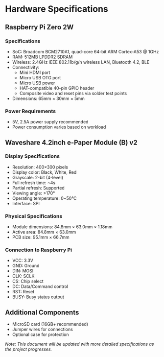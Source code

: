 # Hardware Specifications

## Raspberry Pi Zero 2W

### Specifications
- SoC: Broadcom BCM2710A1, quad-core 64-bit ARM Cortex-A53 @ 1GHz
- RAM: 512MB LPDDR2 SDRAM
- Wireless: 2.4GHz IEEE 802.11b/g/n wireless LAN, Bluetooth 4.2, BLE
- Connectivity: 
  - Mini HDMI port
  - Micro USB OTG port
  - Micro USB power
  - HAT-compatible 40-pin GPIO header
  - Composite video and reset pins via solder test points
- Dimensions: 65mm × 30mm × 5mm

### Power Requirements
- 5V, 2.5A power supply recommended
- Power consumption varies based on workload

## Waveshare 4.2inch e-Paper Module (B) v2

### Display Specifications
- Resolution: 400×300 pixels
- Display color: Black, White, Red
- Grayscale: 2-bit (4-level)
- Full refresh time: ~4s
- Partial refresh: Supported
- Viewing angle: >170°
- Operating temperature: 0~50°C
- Interface: SPI

### Physical Specifications
- Module dimensions: 84.8mm × 63.0mm × 1.18mm
- Active area: 84.8mm × 63.0mm
- PCB size: 95.1mm × 66.7mm

### Connection to Raspberry Pi
- VCC: 3.3V
- GND: Ground
- DIN: MOSI
- CLK: SCLK
- CS: Chip select
- DC: Data/Command control
- RST: Reset
- BUSY: Busy status output

## Additional Components
- MicroSD card (16GB+ recommended)
- Jumper wires for connections
- Optional case for protection

*Note: This document will be updated with more detailed specifications as the project progresses.*